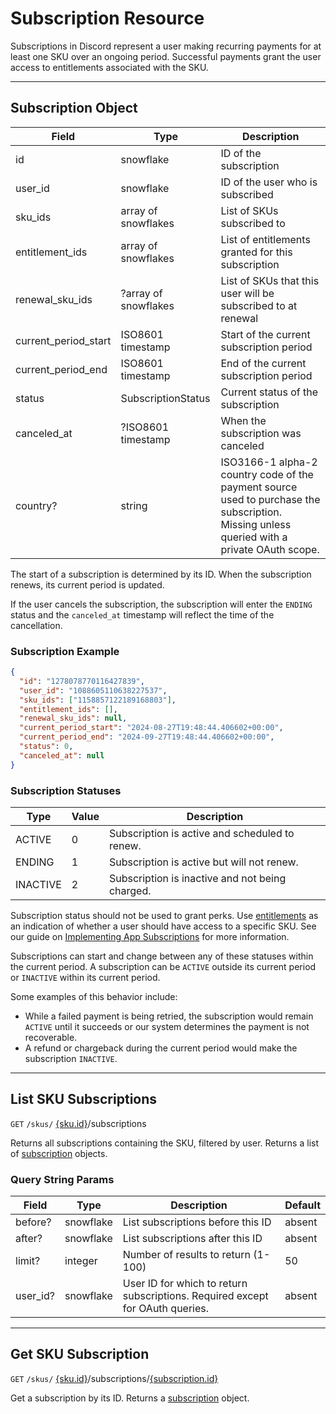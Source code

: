 # Subscription Resource

Subscriptions in Discord represent a user making recurring payments for at least one SKU over an ongoing period. Successful payments grant the user access to entitlements associated with the SKU.



---

## Subscription Object

Field | Type | Description
--- | --- | ---
id | snowflake | ID of the subscription
user_id | snowflake | ID of the user who is subscribed
sku_ids | array of snowflakes | List of SKUs subscribed to
entitlement_ids | array of snowflakes | List of entitlements granted for this subscription
renewal_sku_ids | ?array of snowflakes | List of SKUs that this user will be subscribed to at renewal
current_period_start | ISO8601 timestamp | Start of the current subscription period
current_period_end | ISO8601 timestamp | End of the current subscription period
status | SubscriptionStatus | Current status of the subscription
canceled_at | ?ISO8601 timestamp | When the subscription was canceled
country? | string | ISO3166-1 alpha-2 country code of the payment source used to purchase the subscription. Missing unless queried with a private OAuth scope.

The start of a subscription is determined by its ID. When the subscription renews, its current period is updated.

If the user cancels the subscription, the subscription will enter the `ENDING` status and the `canceled_at` timestamp will reflect the time of the cancellation.


### Subscription Example
```json
{
  "id": "1278078770116427839", 
  "user_id": "1088605110638227537", 
  "sku_ids": ["1158857122189168803"], 
  "entitlement_ids": [], 
  "renewal_sku_ids": null,
  "current_period_start": "2024-08-27T19:48:44.406602+00:00", 
  "current_period_end": "2024-09-27T19:48:44.406602+00:00", 
  "status": 0, 
  "canceled_at": null
}
```


### Subscription Statuses

Type | Value | Description
--- | --- | ---
ACTIVE | 0 | Subscription is active and scheduled to renew.
ENDING | 1 | Subscription is active but will not renew.
INACTIVE | 2 | Subscription is inactive and not being charged.

Subscription status should not be used to grant perks. Use [entitlements](/docs/resources/entitlement#entitlement-object) as an indication of whether a user should have access to a specific SKU. See our guide on [Implementing App Subscriptions](/docs/monetization/implementing-app-subscriptions) for more information.

Subscriptions can start and change between any of these statuses within the current period. A subscription can be `ACTIVE` outside its current period or `INACTIVE` within its current period.

Some examples of this behavior include:

-   While a failed payment is being retried, the subscription would remain `ACTIVE` until it succeeds or our system determines the payment is not recoverable.
-   A refund or chargeback during the current period would make the subscription `INACTIVE`.



---

## List SKU Subscriptions

`GET` `/skus/` [{sku.id}](/docs/resources/sku#sku-object)/subscriptions

Returns all subscriptions containing the SKU, filtered by user. Returns a list of [subscription](/docs/resources/subscription#subscription-object) objects.


### Query String Params

Field | Type | Description | Default
--- | --- | --- | ---
before? | snowflake | List subscriptions before this ID | absent
after? | snowflake | List subscriptions after this ID | absent
limit? | integer | Number of results to return (1-100) | 50
user_id? | snowflake | User ID for which to return subscriptions. Required except for OAuth queries. | absent



---

## Get SKU Subscription

`GET` `/skus/` [{sku.id}](/docs/resources/sku#sku-object)/subscriptions/[{subscription.id}](/docs/resources/subscription#subscription-object)

Get a subscription by its ID. Returns a [subscription](/docs/resources/subscription#subscription-object) object.